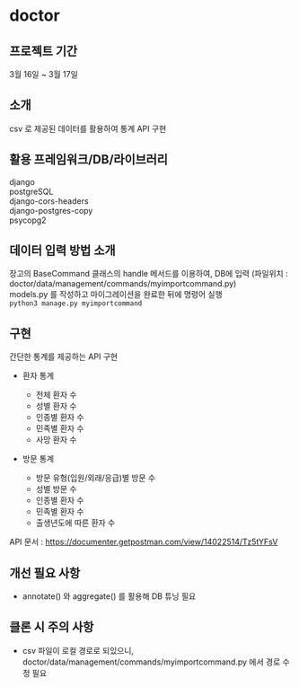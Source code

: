 # doctor

## 프로젝트 기간
3월 16일 ~ 3월 17일

## 소개
csv 로 제공된 데이터를 활용하여 통계 API 구현

## 활용 프레임워크/DB/라이브러리
django  
postgreSQL  
django-cors-headers  
django-postgres-copy  
psycopg2  

## 데이터 입력 방법 소개
장고의 BaseCommand 클래스의 handle 메서드를 이용하여, DB에 입력 (파일위치 : doctor/data/management/commands/myimportcommand.py)  
models.py 를 작성하고 마이그레이션을 완료한 뒤에 명령어 실행  
`python3 manage.py myimportcommand`  

## 구현
간단한 통계를 제공하는 API 구현
- 환자 통계 
  - 전체 환자 수
  - 성별 환자 수
  - 인종별 환자 수
  - 민족별 환자 수
  - 사망 환자 수

- 방문 통계
  - 방문 유형(입원/외래/응급)별 방문 수
  - 성별 방문 수
  - 인종별 환자 수
  - 민족별 환자 수
  - 출생년도에 따른 환자 수

API 문서 : https://documenter.getpostman.com/view/14022514/Tz5tYFsV

## 개선 필요 사항
- annotate() 와 aggregate() 를 활용해 DB 튜닝 필요

## 클론 시 주의 사항
- csv 파일이 로컬 경로로 되있으니, doctor/data/management/commands/myimportcommand.py 에서 경로 수정 필요 
